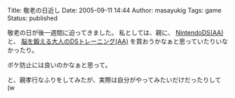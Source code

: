 Title: 敬老の日近し
Date: 2005-09-11 14:44
Author: masayukig
Tags: game
Status: published

敬老の日が後一週間に迫ってきました。
私としては、親に、
[NintendoDS(AA)](http://www.amazon.co.jp/exec/obidos/ASIN/B0002CPMO0/hughundercons-22)
と、
[脳を鍛える大人のDSトレーニング(AA)](http://www.amazon.co.jp/exec/obidos/ASIN/B00097D8YO/hughundercons-22)
を買おうかなぁと思っていたりいなかったり。

ボケ防止には良いのかなぁと思って。

と、親孝行なふりをしてみたが、実際は自分がやってみたいだけだったりして(w
